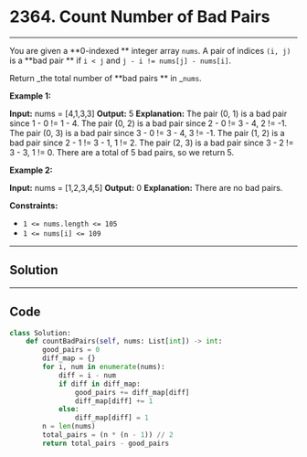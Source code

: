 # 2364. Count Number of Bad Pairs

---

You are given a **0-indexed ** integer array `nums`. A pair of indices `(i, j)` is a **bad pair ** if `i < j` and `j - i != nums[j] - nums[i]`.

Return _the total number of **bad pairs ** in _`nums`.

 

**Example 1:**


**Input:** nums = [4,1,3,3]
**Output:** 5
**Explanation:** The pair (0, 1) is a bad pair since 1 - 0 != 1 - 4.
The pair (0, 2) is a bad pair since 2 - 0 != 3 - 4, 2 != -1.
The pair (0, 3) is a bad pair since 3 - 0 != 3 - 4, 3 != -1.
The pair (1, 2) is a bad pair since 2 - 1 != 3 - 1, 1 != 2.
The pair (2, 3) is a bad pair since 3 - 2 != 3 - 3, 1 != 0.
There are a total of 5 bad pairs, so we return 5.


**Example 2:**


**Input:** nums = [1,2,3,4,5]
**Output:** 0
**Explanation:** There are no bad pairs.


 

**Constraints:**

  * `1 <= nums.length <= 105`
  * `1 <= nums[i] <= 109`

---

## Solution



---

## Code
```python
class Solution:
    def countBadPairs(self, nums: List[int]) -> int:
        good_pairs = 0
        diff_map = {}
        for i, num in enumerate(nums):
            diff = i - num
            if diff in diff_map:
                good_pairs += diff_map[diff]
                diff_map[diff] += 1
            else:
                diff_map[diff] = 1
        n = len(nums)
        total_pairs = (n * (n - 1)) // 2
        return total_pairs - good_pairs
```